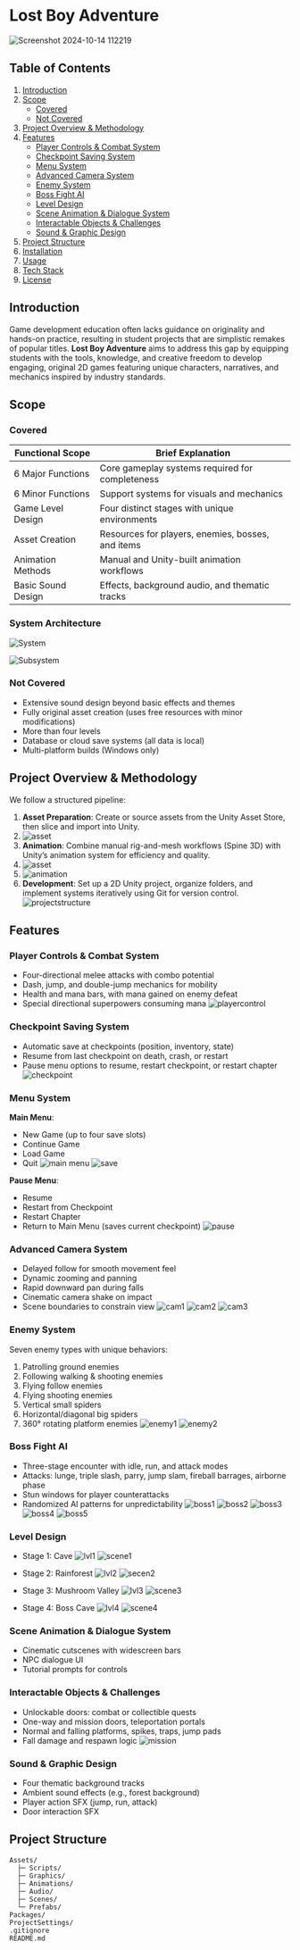# Lost Boy Adventure
![Screenshot 2024-10-14 112219](https://github.com/MinKhantKyaw5006/ALostBoy_TheGame/blob/d2ff7b9774495cbd018c0d2790c01b6187f62146/Screenshot%202024-10-14%20112219.png)



## Table of Contents
1. [Introduction](#introduction)
2. [Scope](#scope)
   - [Covered](#covered)
   - [Not Covered](#not-covered)
3. [Project Overview & Methodology](#project-overview--methodology)
4. [Features](#features)
   - [Player Controls & Combat System](#player-controls--combat-system)
   - [Checkpoint Saving System](#checkpoint-saving-system)
   - [Menu System](#menu-system)
   - [Advanced Camera System](#advanced-camera-system)
   - [Enemy System](#enemy-system)
   - [Boss Fight AI](#boss-fight-ai)
   - [Level Design](#level-design)
   - [Scene Animation & Dialogue System](#scene-animation--dialogue-system)
   - [Interactable Objects & Challenges](#interactable-objects--challenges)
   - [Sound & Graphic Design](#sound--graphic-design)
5. [Project Structure](#project-structure)
6. [Installation](#installation)
7. [Usage](#usage)
8. [Tech Stack](#tech-stack)
9. [License](#license)

## Introduction
Game development education often lacks guidance on originality and hands-on practice, resulting in student projects that are simplistic remakes of popular titles. **Lost Boy Adventure** aims to address this gap by equipping students with the tools, knowledge, and creative freedom to develop engaging, original 2D games featuring unique characters, narratives, and mechanics inspired by industry standards.

## Scope
### Covered
| Functional Scope       | Brief Explanation                                 |
|------------------------|---------------------------------------------------|
| 6 Major Functions      | Core gameplay systems required for completeness   |
| 6 Minor Functions      | Support systems for visuals and mechanics         |
| Game Level Design      | Four distinct stages with unique environments     |
| Asset Creation         | Resources for players, enemies, bosses, and items |
| Animation Methods      | Manual and Unity-built animation workflows        |
| Basic Sound Design     | Effects, background audio, and thematic tracks    |

### System Architecture
![System](https://raw.githubusercontent.com/MinKhantKyaw5006/ALostBoy_TheGame/71adca0393dcf14bf4d4dcf52e906c27548a6ce5/system.png)

![Subsystem](https://github.com/MinKhantKyaw5006/ALostBoy_TheGame/blob/b8a25d9ecfea32a00386c91cf009c603551b01f8/subsystem.png)


### Not Covered
- Extensive sound design beyond basic effects and themes
- Fully original asset creation (uses free resources with minor modifications)
- More than four levels
- Database or cloud save systems (all data is local)
- Multi-platform builds (Windows only)

## Project Overview & Methodology
We follow a structured pipeline:
1. **Asset Preparation**: Create or source assets from the Unity Asset Store, then slice and import into Unity.
2. ![asset]( https://github.com/MinKhantKyaw5006/ALostBoy_TheGame/blob/87459420dceb72bf67c7bad6ee1709370297f9bf/asset%20preparation.png)
3. **Animation**: Combine manual rig-and-mesh workflows (Spine 3D) with Unity’s animation system for efficiency and quality.
4. ![asset](https://github.com/MinKhantKyaw5006/ALostBoy_TheGame/blob/87459420dceb72bf67c7bad6ee1709370297f9bf/character%20design.png)
5. ![animation](https://github.com/MinKhantKyaw5006/ALostBoy_TheGame/blob/87459420dceb72bf67c7bad6ee1709370297f9bf/character%20animation.png)
6. **Development**: Set up a 2D Unity project, organize folders, and implement systems iteratively using Git for version control.
   ![projectstructure](https://github.com/MinKhantKyaw5006/ALostBoy_TheGame/blob/0dbd391b1e91652d68f445884b6969049132bd4f/project%20structure.png)

## Features
### Player Controls & Combat System
- Four-directional melee attacks with combo potential
- Dash, jump, and double-jump mechanics for mobility
- Health and mana bars, with mana gained on enemy defeat
- Special directional superpowers consuming mana
![playercontrol](https://github.com/MinKhantKyaw5006/ALostBoy_TheGame/blob/0dbd391b1e91652d68f445884b6969049132bd4f/playercontrol.png)

### Checkpoint Saving System
- Automatic save at checkpoints (position, inventory, state)
- Resume from last checkpoint on death, crash, or restart
- Pause menu options to resume, restart checkpoint, or restart chapter
![checkpoint](https://github.com/MinKhantKyaw5006/ALostBoy_TheGame/blob/0dbd391b1e91652d68f445884b6969049132bd4f/checkpoint.png)

### Menu System
**Main Menu**:
- New Game (up to four save slots)
- Continue Game
- Load Game
- Quit
![main menu](https://github.com/MinKhantKyaw5006/ALostBoy_TheGame/blob/e33b402e8e33bbe6c94e465fb1318dfa9ab61d82/main%20menu.png)
![save](https://github.com/MinKhantKyaw5006/ALostBoy_TheGame/blob/e33b402e8e33bbe6c94e465fb1318dfa9ab61d82/save%20menu.png)


**Pause Menu**:
- Resume
- Restart from Checkpoint
- Restart Chapter
- Return to Main Menu (saves current checkpoint)
![pause](https://github.com/MinKhantKyaw5006/ALostBoy_TheGame/blob/e33b402e8e33bbe6c94e465fb1318dfa9ab61d82/pause%20menu.png)

### Advanced Camera System
- Delayed follow for smooth movement feel
- Dynamic zooming and panning
- Rapid downward pan during falls
- Cinematic camera shake on impact
- Scene boundaries to constrain view
![cam1](https://github.com/MinKhantKyaw5006/ALostBoy_TheGame/blob/0d76e86211f586ba139df5a5e8fd4f9ea10e5edd/cam%20pan%201.png)
![cam2](https://github.com/MinKhantKyaw5006/ALostBoy_TheGame/blob/0d76e86211f586ba139df5a5e8fd4f9ea10e5edd/cam%20pan%202.png)
![cam3](https://github.com/MinKhantKyaw5006/ALostBoy_TheGame/blob/0d76e86211f586ba139df5a5e8fd4f9ea10e5edd/cam%20pan%203.png)

### Enemy System
Seven enemy types with unique behaviors:
1. Patrolling ground enemies
2. Following walking & shooting enemies
3. Flying follow enemies
4. Flying shooting enemies
5. Vertical small spiders
6. Horizontal/diagonal big spiders
7. 360° rotating platform enemies
![enemy1](https://github.com/MinKhantKyaw5006/ALostBoy_TheGame/blob/bb170f26d8478949c41637f40a48a7adad21caf9/enemy%20one.png)
![enemy2](https://github.com/MinKhantKyaw5006/ALostBoy_TheGame/blob/bb170f26d8478949c41637f40a48a7adad21caf9/enemy%20two.png)
   

### Boss Fight AI
- Three-stage encounter with idle, run, and attack modes
- Attacks: lunge, triple slash, parry, jump slam, fireball barrages, airborne phase
- Stun windows for player counterattacks
- Randomized AI patterns for unpredictability
  ![boss1](https://github.com/MinKhantKyaw5006/ALostBoy_TheGame/blob/bb170f26d8478949c41637f40a48a7adad21caf9/boss%201.png)
  ![boss2](https://github.com/MinKhantKyaw5006/ALostBoy_TheGame/blob/bb170f26d8478949c41637f40a48a7adad21caf9/boss%202.png)
  ![boss3](https://github.com/MinKhantKyaw5006/ALostBoy_TheGame/blob/bb170f26d8478949c41637f40a48a7adad21caf9/boss%20three.png)
  ![boss4](https://github.com/MinKhantKyaw5006/ALostBoy_TheGame/blob/bb170f26d8478949c41637f40a48a7adad21caf9/boss%20four.png)
  ![boss5](https://github.com/MinKhantKyaw5006/ALostBoy_TheGame/blob/bb170f26d8478949c41637f40a48a7adad21caf9/boss%20five.png)

### Level Design
- Stage 1: Cave
![lvl1](https://github.com/MinKhantKyaw5006/ALostBoy_TheGame/blob/d26962b2834402c4099b0821be6d3ee7b3534651/lvl1.png)
![scene1](https://github.com/MinKhantKyaw5006/ALostBoy_TheGame/blob/d26962b2834402c4099b0821be6d3ee7b3534651/scene1.png)

- Stage 2: Rainforest
![lvl2](https://github.com/MinKhantKyaw5006/ALostBoy_TheGame/blob/d26962b2834402c4099b0821be6d3ee7b3534651/lvl2.png)
![secen2](https://github.com/MinKhantKyaw5006/ALostBoy_TheGame/blob/d26962b2834402c4099b0821be6d3ee7b3534651/scene2.png)

- Stage 3: Mushroom Valley
![lvl3](https://github.com/MinKhantKyaw5006/ALostBoy_TheGame/blob/d26962b2834402c4099b0821be6d3ee7b3534651/lvl3.png)
![scene3](https://github.com/MinKhantKyaw5006/ALostBoy_TheGame/blob/d26962b2834402c4099b0821be6d3ee7b3534651/scene3.png)

- Stage 4: Boss Cave
![lvl4](https://github.com/MinKhantKyaw5006/ALostBoy_TheGame/blob/d26962b2834402c4099b0821be6d3ee7b3534651/lvl4.png)
![scene4](https://github.com/MinKhantKyaw5006/ALostBoy_TheGame/blob/d26962b2834402c4099b0821be6d3ee7b3534651/scene4.png)
  

### Scene Animation & Dialogue System
- Cinematic cutscenes with widescreen bars
- NPC dialogue UI
- Tutorial prompts for controls

### Interactable Objects & Challenges
- Unlockable doors: combat or collectible quests
- One-way and mission doors, teleportation portals
- Normal and falling platforms, spikes, traps, jump pads
- Fall damage and respawn logic
![mission](https://github.com/MinKhantKyaw5006/ALostBoy_TheGame/blob/d26962b2834402c4099b0821be6d3ee7b3534651/mission.png)

### Sound & Graphic Design
- Four thematic background tracks
- Ambient sound effects (e.g., forest background)
- Player action SFX (jump, run, attack)
- Door interaction SFX

## Project Structure
```
Assets/
  ├─ Scripts/
  ├─ Graphics/
  ├─ Animations/
  ├─ Audio/
  ├─ Scenes/
  └─ Prefabs/
Packages/
ProjectSettings/
.gitignore
README.md
```



